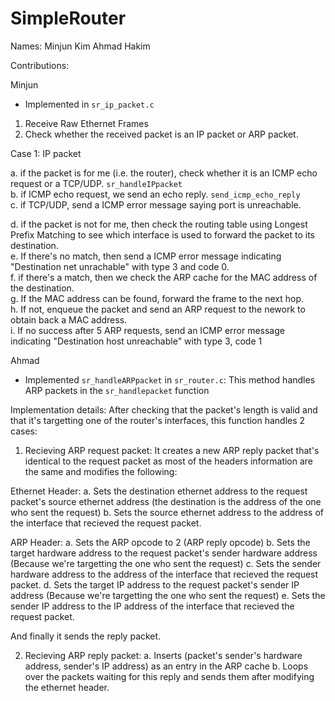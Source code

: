 # SimpleRouter

Names:
Minjun Kim
Ahmad Hakim

Contributions:

Minjun

- Implemented in `sr_ip_packet.c`

1. Receive Raw Ethernet Frames
2. Check whether the received packet is an IP packet or ARP packet.

Case 1: IP packet

a. if the packet is for me (i.e. the router), check whether it is an ICMP echo request or a TCP/UDP. `sr_handleIPpacket` <br/>
b. if ICMP echo request, we send an echo reply. `send_icmp_echo_reply` <br/>
c. if TCP/UDP, send a ICMP error message saying port is unreachable. <br/>

d. if the packet is not for me, then check the routing table using Longest Prefix Matching to see which interface is used to forward the packet to its destination. <br/>
e. If there's no match, then send a ICMP error message indicating "Destination net unrachable" with type 3 and code 0. <br/>
f. if there's a match, then we check the ARP cache for the MAC address of the destination. <br/>
g. If the MAC address can be found, forward the frame to the next hop. <br/>
h. If not, enqueue the packet and send an ARP request to the nework to obtain back a MAC address. <br/>
i. If no success after 5 ARP requests, send an ICMP error message indicating "Destination host unreachable" with type 3, code 1 <br/>

Ahmad

- Implemented `sr_handleARPpacket` in `sr_router.c`:
This method handles ARP packets in the `sr_handlepacket` function

Implementation details: After checking that the packet's length is valid and that it's targetting one of the router's interfaces, this function handles 2 cases:
1. Recieving ARP request packet:
It creates a new ARP reply packet that's identical to the request packet as most of the headers information are the same and modifies the following:

Ethernet Header:
a. Sets the destination ethernet address to the request packet's source ethernet address (the destination is the address of the one who sent the request)
b. Sets the source ethernet address to the address of the interface that recieved the request packet.

ARP Header:
a. Sets the ARP opcode to 2 (ARP reply opcode)
b. Sets the target hardware address to the request packet's sender hardware address (Because we're targetting the one who sent the request)
c. Sets the sender hardware address to the address of the interface that recieved the request packet.
d. Sets the target IP address to the request packet's sender IP address (Because we're targetting the one who sent the request)
e. Sets the sender IP address to the IP address of the interface that recieved the request packet.

And finally it sends the reply packet.

2. Recieving ARP reply packet:
a. Inserts (packet's sender's hardware address, sender's IP address) as an entry in the ARP cache
b. Loops over the packets waiting for this reply and sends them after modifying the ethernet header.
